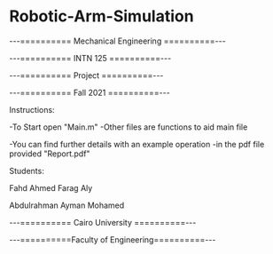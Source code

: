 # Robotic-Arm-Simulation
---========== Mechanical Engineering ==========---

---==========       INTN 125         ==========---

---==========        Project         ==========---

---==========       Fall 2021        ==========---

Instructions:

-To Start open "Main.m"
-Other files are functions to aid main file

-You can find further details with an example operation
-in the pdf file provided "Report.pdf"



Students:

Fahd Ahmed Farag Aly

Abdulrahman Ayman Mohamed
 

---==========   Cairo University   ==========---

---==========Faculty of Engineering==========---
